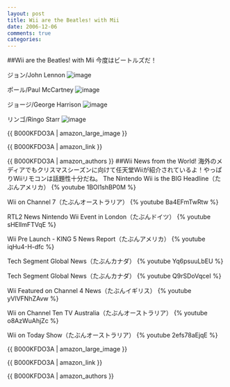 ```yaml
---
layout: post
title: Wii are the Beatles! with Mii
date: 2006-12-06
comments: true
categories:
---
```


##Wii are the Beatles! with Mii
今度はビートルズだ！

ジョン/John Lennon
![image](http://img.f.hatena.ne.jp/images/fotolife/k/keyesberry/20061206/20061206104913.jpg)


ポール/Paul McCartney
![image](http://img.f.hatena.ne.jp/images/fotolife/k/keyesberry/20061206/20061206104932.jpg)


ジョージ/George Harrison
![image](http://img.f.hatena.ne.jp/images/fotolife/k/keyesberry/20061206/20061206104955.jpg)


リンゴ/Ringo Starr
![image](http://img.f.hatena.ne.jp/images/fotolife/k/keyesberry/20061206/20061206105013.jpg)


{{ B000KFDO3A | amazon_large_image }}

{{ B000KFDO3A | amazon_link }}

{{ B000KFDO3A | amazon_authors }}
##Wii News from the World!
海外のメディアでもクリスマスシーズンに向けて任天堂Wiiが紹介されているよ！やっぱりWiiリモコンは話題性十分だね。
The Nintendo Wii is the BIG Headline（たぶんアメリカ）
{% youtube 1BOl1shBP0M %}

Wii on Channel 7（たぶんオーストラリア）
{% youtube Ba4EFmTwRtw %}

RTL2 News Nintendo Wii Event in London（たぶんドイツ）
{% youtube sHElImFTVqE %}

Wii Pre Launch - KING 5 News Report（たぶんアメリカ）
{% youtube iqHu4-H-dfc %}

Tech Segment Global News（たぶんカナダ）
{% youtube Yq6psuuLbEU %}

Tech Segment Global News（たぶんカナダ）
{% youtube Q9rSDoVqceI %}

Wii Featured on Channel 4 News（たぶんイギリス）
{% youtube yVlVFNhZAvw %}

Wii on Channel Ten TV Australia（たぶんオーストラリア）
{% youtube o8AzWuAhjZc %}

Wii on Today Show（たぶんオーストラリア）
{% youtube 2efs78aEjqE %}

{{ B000KFDO3A | amazon_large_image }}

{{ B000KFDO3A | amazon_link }}

{{ B000KFDO3A | amazon_authors }}